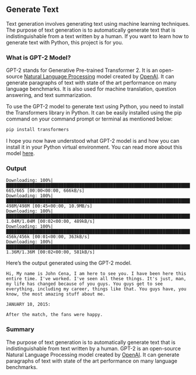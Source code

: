 ## Generate Text

Text generation involves generating text using machine learning techniques. The purpose of text generation is to automatically generate text that is indistinguishable from a text written by a human. If you want to learn how to generate text with Python, this project is for you.

### What is GPT-2 Model?

GPT-2 stands for Generative Pre-trained Transformer 2. It is an open-source [Natural Language Processing](https://thecleverprogrammer.com/2022/01/13/process-of-natural-language-processing/) model created by [OpenAI](https://openai.com/). It can generate paragraphs of text with state of the art performance on many language benchmarks. It is also used for machine translation, question answering, and text summarization.

To use the GPT-2 model to generate text using Python, you need to install the Transformers library in Python. It can be easily installed using the pip command on your command prompt or terminal as mentioned below:

```ps1
pip install transformers
```

I hope you now have understood what GPT-2 model is and how you can install it in your Python virtual environment. You can read more about this model [here](https://openai.com/blog/better-language-models/).

### Output

```
Downloading: 100%|██████████████████████████████████████████████████████████████████████████████████| 665/665 [00:00<00:00, 666kB/s] 
Downloading: 100%|███████████████████████████████████████████████████████████████████████████████| 498M/498M [00:45<00:00, 10.9MB/s]
Downloading: 100%|██████████████████████████████████████████████████████████████████████████████| 1.04M/1.04M [00:02<00:00, 489kB/s]
Downloading: 100%|████████████████████████████████████████████████████████████████████████████████| 456k/456k [00:01<00:00, 363kB/s]
Downloading: 100%|██████████████████████████████████████████████████████████████████████████████| 1.36M/1.36M [00:02<00:00, 581kB/s]
```

Here’s the output generated using the GPT-2 model.

```
Hi, My name is John Cena, I am here to see you. I have been here this entire time. I've worked. I've seen all these things. It's just, man, my life has changed because of you guys. You guys get to see everything, including my career, things like that. You guys have, you know, the most amazing stuff about me.

JANUARY 10, 2015:

After the match, the fans were happy.
```

### Summary

The purpose of text generation is to automatically generate text that is indistinguishable from text written by a human. GPT-2 is an open-source Natural Language Processing model created by [OpenAI](https://openai.com/). It can generate paragraphs of text with state of the art performance on many language benchmarks.